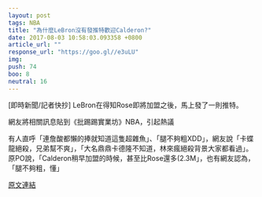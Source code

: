 ```yaml
---
layout: post
tags: NBA
title: "為什麼LeBron沒有發推特歡迎Calderon?"
date: 2017-08-03 10:58:03.093358 +0800
article_url: ""
response_url: "https://goo.gl//e3uLU"
img: 
push: 74
boo: 8
neutral: 16
---
```


[即時新聞/記者快抄] LeBron在得知Rose即將加盟之後，馬上發了一則推特。

網友將相關訊息貼到《批踢踢實業坊》NBA，引起熱議

有人直呼「連詹酸都懶的捧就知道這隻超雜魚」、「腿不夠粗XDD」，網友說「卡蝶龍絕殺，兄弟幫不爽」，「大名鼎鼎卡德隆不知道，林來瘋絕殺背景大家都看過」。原PO說，「Calderon稍早加盟的時候，甚至比Rose還多(2.3M」，也有網友認為，「腿不夠粗，懂」

<a href = "https://www.ptt.cc/bbs/NBA/M.1501045476.A.995.html">原文連結</a>

